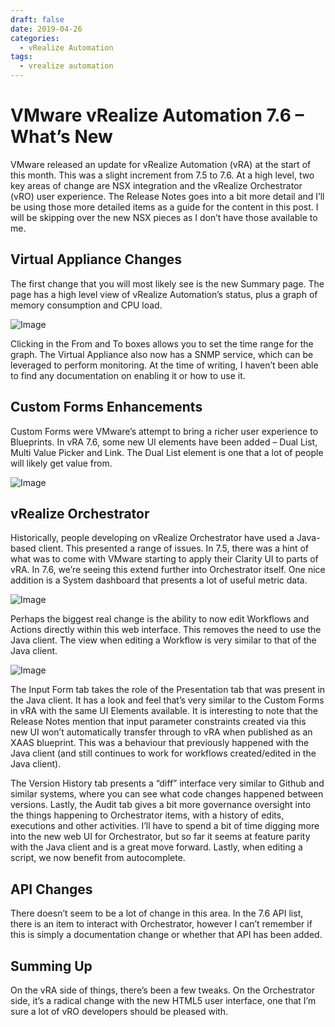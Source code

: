 ```yaml
---
draft: false
date: 2019-04-26
categories:
  - vRealize Automation
tags:
  - vrealize automation
---
```

# VMware vRealize Automation 7.6 – What’s New
VMware released an update for vRealize Automation (vRA) at the start of this month. This was a slight increment from 7.5 to 7.6. At a high level, two key areas of change are NSX integration and the vRealize Orchestrator (vRO) user experience. The Release Notes goes into a bit more detail and I’ll be using those more detailed items as a guide for the content in this post. I will be skipping over the new NSX pieces as I don’t have those available to me.
<!-- more -->
## Virtual Appliance Changes
The first change that you will most likely see is the new Summary page. The page has a high level view of vRealize Automation’s status, plus a graph of memory consumption and CPU load.

![Image](../media/2019-04-26-001.png)

Clicking in the From and To boxes allows you to set the time range for the graph. The Virtual Appliance also now has a SNMP service, which can be leveraged to perform monitoring. At the time of writing, I haven’t been able to find any documentation on enabling it or how to use it.

## Custom Forms Enhancements
Custom Forms were VMware’s attempt to bring a richer user experience to Blueprints. In vRA 7.6, some new UI elements have been added – Dual List, Multi Value Picker and Link. The Dual List element is one that a lot of people will likely get value from.

![Image](../media/2019-04-26-002.png)

## vRealize Orchestrator
Historically, people developing on vRealize Orchestrator have used a Java-based client. This presented a range of issues. In 7.5, there was a hint of what was to come with VMware starting to apply their Clarity UI to parts of vRA. In 7.6, we’re seeing this extend further into Orchestrator itself. One nice addition is a System dashboard that presents a lot of useful metric data.

![Image](../media/2019-04-26-003.png)

Perhaps the biggest real change is the ability to now edit Workflows and Actions directly within this web interface. This removes the need to use the Java client. The view when editing a Workflow is very similar to that of the Java client.

![Image](../media/2019-04-26-004.png)

The Input Form tab takes the role of the Presentation tab that was present in the Java client. It has a look and feel that’s very similar to the Custom Forms in vRA with the same UI Elements available. It is interesting to note that the Release Notes mention that input parameter constraints created via this new UI won’t automatically transfer through to vRA when published as an XAAS blueprint. This was a behaviour that previously happened with the Java client (and still continues to work for workflows created/edited in the Java client).

The Version History tab presents a “diff” interface very similar to Github and similar systems, where you can see what code changes happened between versions. Lastly, the Audit tab gives a bit more governance oversight into the things happening to Orchestrator items, with a history of edits, executions and other activities. I’ll have to spend a bit of time digging more into the new web UI for Orchestrator, but so far it seems at feature parity with the Java client and is a great move forward. Lastly, when editing a script, we now benefit from autocomplete.

## API Changes
There doesn’t seem to be a lot of change in this area. In the 7.6 API list, there is an item to interact with Orchestrator, however I can’t remember if this is simply a documentation change or whether that API has been added.

## Summing Up
On the vRA side of things, there’s been a few tweaks. On the Orchestrator side, it’s a radical change with the new HTML5 user interface, one that I’m sure a lot of vRO developers should be pleased with.
